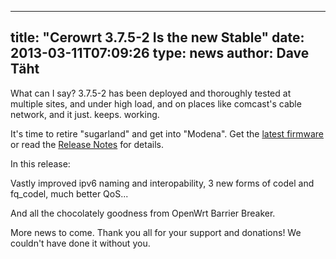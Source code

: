 
---
title: "Cerowrt 3.7.5-2 Is the new Stable"
date: 2013-03-11T07:09:26
type: news
author: Dave Täht
---
What can I say? 3.7.5-2 has been deployed and thoroughly tested at
multiple sites, and under high load, and on places like comcast's cable
network, and it just. keeps. working.

It's time to retire "sugarland" and get into "Modena". Get the [latest
firmware](http://snapon.lab.bufferbloat.net/~cero2/cerowrt/wndr/3.7.5-2/)
or read the [Release
Notes](http://www.bufferbloat.net/projects/cerowrt/wiki) for details.

In this release:

Vastly improved ipv6 naming and interopability, 3 new forms of codel and
fq\_codel, much better QoS...

And all the chocolately goodness from OpenWrt Barrier Breaker.

More news to come. Thank you all for your support and donations! We
couldn't have done it without you.

